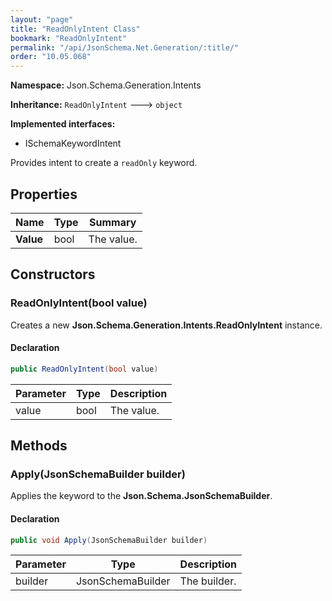 ```yaml
---
layout: "page"
title: "ReadOnlyIntent Class"
bookmark: "ReadOnlyIntent"
permalink: "/api/JsonSchema.Net.Generation/:title/"
order: "10.05.068"
---
```

**Namespace:** Json.Schema.Generation.Intents

**Inheritance:**
`ReadOnlyIntent`
 🡒 
`object`

**Implemented interfaces:**

- ISchemaKeywordIntent

Provides intent to create a `readOnly` keyword.

## Properties

| Name | Type | Summary |
|---|---|---|
| **Value** | bool | The value. |

## Constructors

### ReadOnlyIntent(bool value)

Creates a new **Json.Schema.Generation.Intents.ReadOnlyIntent** instance.

#### Declaration

```c#
public ReadOnlyIntent(bool value)
```

| Parameter | Type | Description |
|---|---|---|
| value | bool | The value. |


## Methods

### Apply(JsonSchemaBuilder builder)

Applies the keyword to the **Json.Schema.JsonSchemaBuilder**.

#### Declaration

```c#
public void Apply(JsonSchemaBuilder builder)
```

| Parameter | Type | Description |
|---|---|---|
| builder | JsonSchemaBuilder | The builder. |


